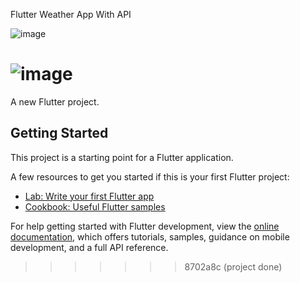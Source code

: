 
Flutter Weather App With API

![image](https://github.com/user-attachments/assets/5ea2571f-279f-4d9e-80c1-158ad88af6fd)

# ![image](https://github.com/user-attachments/assets/267e6781-ab8b-42ff-b019-70c122cc2d1b)

A new Flutter project.

## Getting Started

This project is a starting point for a Flutter application.

A few resources to get you started if this is your first Flutter project:

- [Lab: Write your first Flutter app](https://docs.flutter.dev/get-started/codelab)
- [Cookbook: Useful Flutter samples](https://docs.flutter.dev/cookbook)

For help getting started with Flutter development, view the
[online documentation](https://docs.flutter.dev/), which offers tutorials,
samples, guidance on mobile development, and a full API reference.

> > > > > > > 8702a8c (project done)
